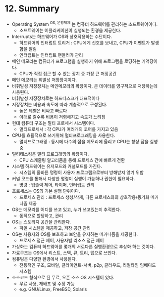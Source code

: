 # 12. Summary

- Operating System <sup>OS, 운영체제</sup> 는 컴퓨터 하드웨어를 관리하는 소프트웨어이다.
    - 소프트웨어는 어플리케이션이 실행되는 환경을 제공한다.
- Interrupts는 하드웨어가 OS와 상호작용하는 수단이다.
    - 하드웨어의 인터럽트 트리거 : CPU에게 신호를 보내고, CPU가 이벤트가 발생함을 알림
    - 인터럽트는 인터럽트 핸들러가 관리
- 메인 메모리는 컴퓨터가 프로그램을 실행하기 위해 프로그램을 로딩하는 기억장이다.
    - CPU가 직접 접근 할 수 있는 장치 중 가장 큰 저장공간
- 메인 메모리는 휘발성 저장장치이다.
- 비휘발성 저장장치는 메인메모리의 확장이자, 큰 데이터를 영구적으로 저장하는데 사용된다.
- 비휘발성 저장장치로는 하드디스크가 대표적이다
- 저장장치는 비용과 속도에 따라 계층적으로 구성된다.
    - 높은 레벨은 비싸고 빠르다
    - 아래로 갈수록 비용이 저렴해지고 속도가 느려짐
- 현대 컴퓨터 구조는 멀티 프로세서 시스템이다.
    - 멀티프로세서 : 각 CPU가 여러개의 코어를 가지고 있음
- CPU를 효율적으로 쓰기위해 멀티프로그래밍을 사용한다.
    - 멀티프로그래밍 : 동시에 다수의 잡을 메모리에 올리고 CPU는 항상 잡을 실행 중
- 멀티태스킹은 멀티 프로그래밍의 확장이다.
    - CPU 스케줄링 알고리즘을 통해 프로세스 간에 빠르게 전환
- 시스템 하드웨어는 유저모드와 커널모드를 가진다.
    - 시스템의 올바른 명령이 사용자 프로그램으로부터 방해받지 않기 위함
- 커널 모드를 통해서 다양한 명령이 실행이 가능하나 권한이 필요하다.
    - 명령  : 입출력 제어, 타이머, 인터럽트 관리
- 프로세스는 OS의 기본 실행 단위이다.
    - 프로세스 관리 : 프로세스 생성/삭제, 다른 프로세스와의 상호작용/동기화 메커니즘 제공
- OS는 메모리를 어디를 쓰고 있고, 누가 쓰고있는지 추적한다.
    - 동적으로 할당하고, 관리
- OS는 스토리지 공간을 관리한다.
    - 파일 시스템을 제공하고, 저장 공간 관리
- OS는 사용자와 OS를 보호하고 보안을 유지하는 메커니즘을 제공한다.
    - 프로세스 접근 제어, 사용자별 리소스 접근 제어
- 가상화는 컴퓨터 하드웨어를 몇개의 서로다른 실행환경으로 추상화 하는 것이다.
- 자료구조는 OS에서 리스트, 스택, 큐, 트리, 맵으로 쓰인다.
- 컴퓨팅은 다양한 환경에서 사용된다.
    - 전통적인 구조, 모바일, 클라이언트-서버, p2p, 클라우드, 리얼타임 임베디드 시스템
- 소스코드 형식으로 된 무료, 오픈 소스 OS 시스템이 있다.
    - 무료 사용, 재배포 및 수정 가능
    - e.g. GNU/Linux, FreeBSD, Solaris 